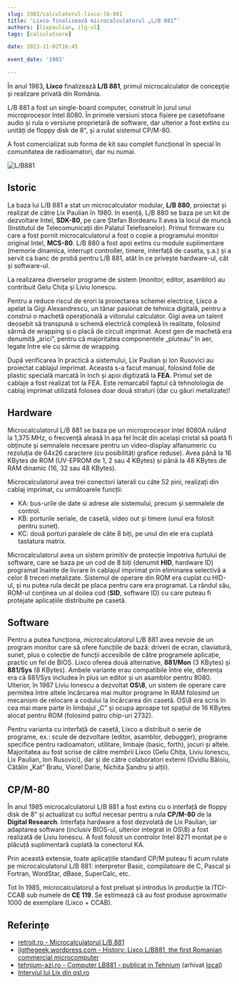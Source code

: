 ```yaml
---
slug: 1983/calculatorul-lixco-lb-881
title: 'Lixco finalizează microcalculatorul „L/B 881”'
authors: [lixpaulian, ilg-ul]
tags: [calculatoare]

date: 2023-11-02T16:45

event_date: '1983'

---
```


În anul 1983, **Lixco** finalizează **L/B 881**, primul microcalculator de
concepție și realizare privată din România.

<!-- truncate -->

L/B 881 a fost un single-board computer, construit în jurul unui
microprocesor Intel 8080. În primele versiuni
stoca fișiere pe casetofoane audio și rula o versiune proprietară
de software, dar ulterior a fost extins cu
unități de floppy disk de 8", și a rulat sistemul CP/M-80.

A fost comercializat sub forma de kit sau complet funcțional în special
în comunitatea de radioamatori, dar nu numai.

![L/B881](https://cronica-it.github.io/imagini/1983/calculatorul-lixco-lb-881/lb881.jpg)

## Istoric

La baza lui L/B 881 a stat un microcalculator modular, **L/B 880**, proiectat și realizat de către Lix Paulian în 1980. In esență, L/B 880 se baza pe un kit de dezvoltare Intel, **SDK-80**, pe care Ștefan Bordeanu îl avea la locul de muncă (Institutul de Telecomunicații din Palatul Telefoanelor). Primul firmware cu care a fost pornit microcalculatorul a fost o copie a programului monitor original Intel, **MCS-80**. L/B 880 a fost apoi extins cu module suplimentare (memorie dinamica, interrupt controller, timere, interfață de caseta, ș.a.) și a servit ca banc de probă pentru L/B 881, atât în ce privește hardware-ul, cât și software-ul.

La realizarea diverselor programe de sistem (monitor, editor, asamblor) au contribuit Gelu Chița și Liviu Ionescu.

Pentru a reduce riscul de erori la proiectarea schemei electrice, Lixco a apelat la Gigi Alexandrescu, un tânar pasionat de tehnica digitală, pentru a construi o machetă operațională a viitorului calculator. Gigi avea un talent deosebit să transpună o schemă electrică complexă în realitate, folosind sârmă de wrapping și o placă de circuit imprimat. Acest gen de machetă era denumită „arici”, pentru că majoritatea componentele  „pluteau” în aer, legate între ele cu sârme de wrapping.

După verificarea în practică a sistemului, Lix Paulian și Ion Rusovici au proiectat cablajul imprimat. Aceasta s-a facut manual, folosind folie de plastic specială marcată în inch și apoi digitizată la **FEA**. Primul set de cablaje a fost realizat tot la FEA. Este remarcabil faptul că tehnolologia de cablaj imprimat utilizată folosea doar două straturi (dar cu găuri metalizate)!

## Hardware

Microcalculatorul L/B 881 se baza pe un microprocesor Intel 8080A rulând la 1,375 MHz, o frecvență aleasă în așa fel încât din același cristal să poată fi obținute și semnalele necesare pentru un video-display alfanumeric cu rezoluția de 64x26 caractere (cu posibilități grafice reduse). Avea până la 16 KBytes de ROM (UV-EPROM de 1, 2 sau 4 KBytes) și până la 48 KBytes de RAM dinamic (16, 32 sau 48 KBytes).

Microcalculatorul avea trei conectori laterali cu câte 52 pini, realizați din cablaj imprimat, cu următoarele funcții:

- KA: bus-urile de date si adrese ale sistemului, precum și semnalele de control.
- KB: porturile seriale, de casetă, video out și timere (unul era folosit pentru sunet).
- KC: două porturi paralele de câte 8 biți, pe unul din ele era cuplată tastatura matrix.

Microcalculatorul avea un sistem primitiv de protecție împotriva furtului de software, care se baza pe un cod de 8 biți (denumit **HID**, hardware ID) programat înainte de livrare în cablajul imprimat prin eliminarea selectivă a celor 8 treceri metalizate. Sistemul de operare din ROM era cuplat cu HID-ul, și nu putea rula decât pe placa pentru care era programat. La rândul său, ROM-ul conținea un al doilea cod (**SID**, software ID) cu care puteau fi protejate aplicațiile distribuite pe casetă.

## Software

Pentru a putea funcționa, microcalculatorul L/B 881 avea nevoie de un program monitor care să ofere funcțiile de bază: driveri de ecran, claviatură, sunet, plus o colecție de funcții accesibile de către programele aplicație, practic un fel de BIOS. Lixco oferea două alternative, **881/Mon** (3 KBytes) și **881/Sys** (8 KBytes). Ambele variante erau compatibile între ele, diferența era că 881/Sys includea în plus un editor și un asamblor pentru 8080. Ulterior, în 1987 Liviu Ionescu a dezvoltat **OS\8**, un sistem de operare care permitea între altele încărcarea mai multor programe în RAM folosind un mecanism de relocare a codului la încărcarea din casetă. OS\8 era scris în cea mai mare parte în limbajul „C” și ocupa aproape tot spațiul de 16 KBytes alocat pentru ROM (folosind patru chip-uri 2732).

Pentru varianta cu interfață de casetă, Lixco a distribuit o serie de programe, ex.: scule de dezvoltare (editor, asamblor, debugger), programe specifice pentru radioamatori, utilitare, limbaje (basic, forth), jocuri și altele. Majoritatea au fost scrise de către membrii Lixco (Gelu Chița, Liviu Ionescu, Lix Paulian, Ion Rusovici), dar și de către colaboratori externi (Ovidiu Băloiu, Cătălin „Kat” Bratu, Viorel Darie, Nichita Șandru și alții).

## CP/M-80

În anul 1985 microcalculatorul L/B 881 a fost extins cu o interfață de floppy disk de 8" și actualizat cu softul necesar pentru a rula **CP/M-80** de la **Digital Research**. Interfața hardware a fost dezvolată de Lix Paulian, iar adaptarea software (inclusiv BIOS-ul, ulterior integrat in OS\8) a fost realizată de Liviu Ionescu. A fost folosit un controlor Intel 8271 montat pe o plăcuță suplimentară cuplată la conectorul KA.

Prin această extensie, toate aplicațiile standard CP/M puteau fi acum rulate pe microcalculatorul L/B 881: interpretor Basic, compilatoare de C, Pascal și Fortran, WordStar, dBase, SuperCalc, etc.

Tot în 1985, microcalculatorul a fost preluat și introdus în producție la ITCI-CCAB sub numele de **CE 119**. Se estimează că au fost produse aproximativ 1000 de exemplare (Lixco + CCAB).

## Referințe

- [retroit.ro - Microcalculatorul L/B 881](https://retroit.ro/l-b-881/)
- [ilgthegeek.wordpress.com - History: Lixco L/B881, the first Romanian commercial microcomputer](https://ilgthegeek.wordpress.com/2010/11/14/history-lixco-lb881/)
- [tehnium-azi.ro - Computer LB881 - publicat in Tehnium](https://www.tehnium-azi.ro/forums/topic/7187-computer-lb881-publicat-in-tehnium/) (arhivat [local](https://cronica-it.github.io/arhiva/))
- [Interviul lui Lix din qsl.ro](/amintiri/2010/lix-interviu-qsl-ro/)

